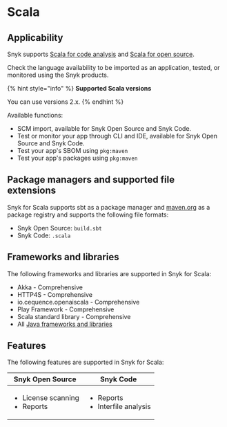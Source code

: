 # Scala

## Applicability

Snyk supports [Scala for code analysis](scala-for-code-analysis.md) and [Scala for open source](scala-for-open-source.md).

Check the language availability to be imported as an application, tested, or monitored using the Snyk products.&#x20;

{% hint style="info" %}
**Supported Scala versions**

You can use versions 2.x.
{% endhint %}

Available functions:

* SCM import, available for Snyk Open Source and Snyk Code.&#x20;
* Test or monitor your app through CLI and IDE, available for Snyk Open Source and Snyk Code.
* Test your app's SBOM using `pkg:maven`
* Test your app's packages using `pkg:maven`

## Package managers and supported file extensions

Snyk for Scala supports sbt as a package manager and [maven.org](https://maven.org/) as a package registry and supports the following file formats:

* Snyk Open Source: `build.sbt`
* Snyk Code: `.scala`

## Frameworks and libraries

The following frameworks and libraries are supported in Snyk for Scala:&#x20;

* Akka - Comprehensive&#x20;
* HTTP4S - Comprehensive&#x20;
* io.cequence.openaiscala - Comprehensive&#x20;
* Play Framework - Comprehensive&#x20;
* Scala standard library - Comprehensive
* All [Java frameworks and libraries](../java-and-kotlin/#frameworks-and-libraries)

## Features

The following features are supported in Snyk for Scala:

| Snyk Open Source                                    | Snyk Code                                            |
| --------------------------------------------------- | ---------------------------------------------------- |
| <ul><li>License scanning </li><li>Reports</li></ul> | <ul><li>Reports</li><li>Interfile analysis</li></ul> |
